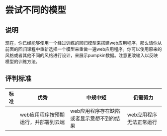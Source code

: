# 尝试不同的模型

## 说明

现在，你已经能够使用一个经过训练的回归模型来搭建web应用程序，那么请你从前面的回归课程中重新选择一个模型来重做一遍web应用程序。你可以使用原来的风格或者其他不同的风格进行设计，来展示pumpkin数据。注意更改输入以反映模型的训练方法。

## 评判标准

| 标准 | 优秀                                | 中规中矩                                  | 仍需努力                |
| ---- | ----------------------------------- | ----------------------------------------- | ----------------------- |
|      | web应用程序按预期运行，并部署到云端 | web应用程序存在缺陷或者显示意想不到的结果 | web应用程序无法正常运行 |